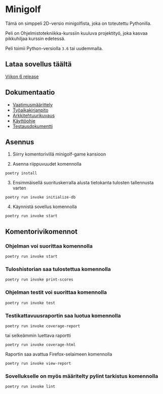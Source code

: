 # Minigolf

Tämä on simppeli 2D-versio minigolfista, joka on toteutettu Pythonilla.

Peli on Ohjelmistotekniikka-kurssiin kuuluva projektityö, joka kasvaa pikkuhiljaa kurssin edetessä.

Peli toimii Python-versiolla `3.6` tai uudemmalla.

## Lataa sovellus täältä

[Viikon 6 release](https://github.com/makeri89/Ohjelmistotekniikka/releases/tag/viikko6)

## Dokumentaatio

- [Vaatimusmäärittely](vaatimusmaarittely)
- [Työaikakirjanpito](tyoaikakirjanpito)
- [Arkkitehtuurikuvaus](arkkitehtuuri)
- [Käyttöohje](kayttoohje)
- [Testausdokumentti](testaus)

## Asennus

1. Siirry komentorivillä minigolf-game kansioon

2. Asenna riippuvuudet komennolla

```
poetry install
```

3. Ensimmäisellä suorituskerralla alusta tietokanta tulosten tallennusta varten

```
poetry run invoke initialize-db
```

4. Käynnistä sovellus komennolla

```
poetry run invoke start
```

## Komentorivikomennot

### Ohjelman voi suorittaa komennolla

```
poetry run invoke start
```

### Tuloshistorian saa tulostettua komennolla

```
poetry run invoke print-scores
```

### Ohjelman testit voi suorittaa komennolla

```
poetry run invoke test
```

### Testikattavuusraportin saa luotua komennolla

```
poetry run invoke coverage-report
```

tai selkeämmin luettava raportti

```
poetry run invoke coverage-html
```

Raportin saa avattua Firefox-selaimeen komennolla

```
poetry run invoke view-report
```

### Sovellukselle on myös määritelty pylint tarkistus komennolla

```
poetry run invoke lint
```

